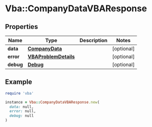 # Vba::CompanyDataVBAResponse

## Properties

| Name | Type | Description | Notes |
| ---- | ---- | ----------- | ----- |
| **data** | [**CompanyData**](CompanyData.md) |  | [optional] |
| **error** | [**VBAProblemDetails**](VBAProblemDetails.md) |  | [optional] |
| **debug** | [**Debug**](Debug.md) |  | [optional] |

## Example

```ruby
require 'vba'

instance = Vba::CompanyDataVBAResponse.new(
  data: null,
  error: null,
  debug: null
)
```

